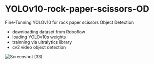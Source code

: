 # YOLOv10-rock-paper-scissors-OD
Fine-Tunning YOLOv10 for rock paper scissors Object Detection

* downloading dataset from Roboflow
* loading YOLOv10s weights
* trainning via ultralytics library
* cv2 video object detection

![Screenshot (33)](https://github.com/user-attachments/assets/59944be1-7011-430c-b51a-78477a70019f)
